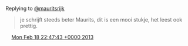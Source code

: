 Replying to [@mauritsrijk](https://twitter.com/mauritsrijk/status/303619807897600001)

> je schrijft steeds beter Maurits, dit is een mooi stukje, het leest ook prettig\.

<img src="../../media/tweet.ico" width="12" /> [Mon Feb 18 22:47:43 +0000 2013](https://twitter.com/DromerDenker/status/303636943986651136)